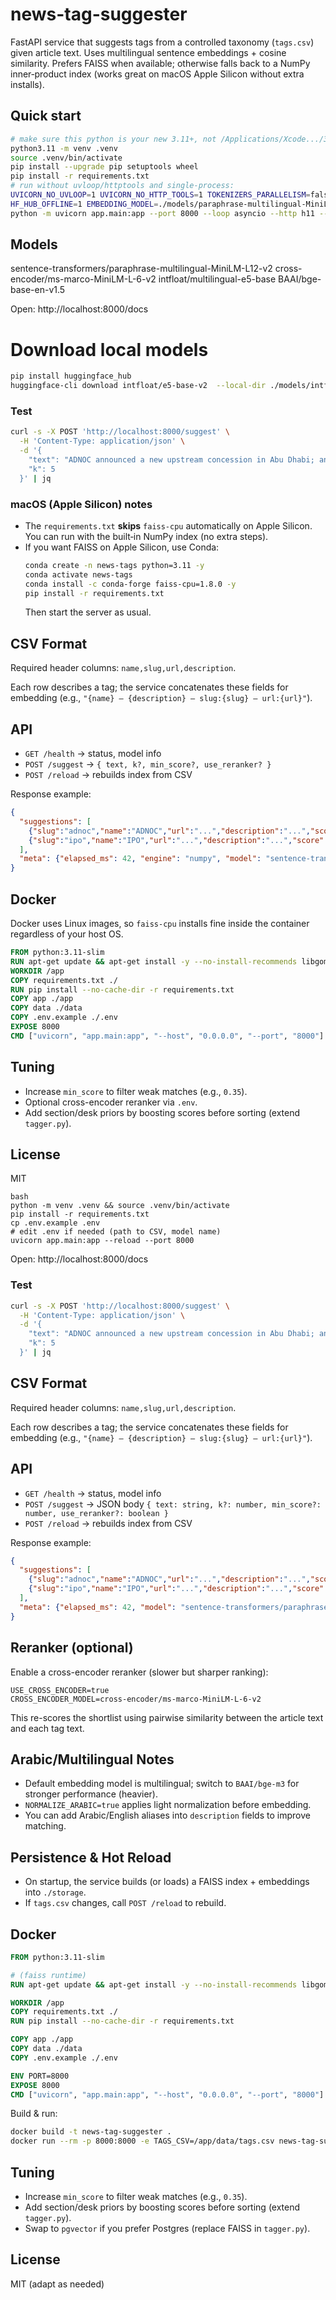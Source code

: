 # news-tag-suggester

FastAPI service that suggests tags from a controlled taxonomy (`tags.csv`) given article text. Uses multilingual sentence embeddings + cosine similarity. Prefers FAISS when available; otherwise falls back to a NumPy inner‑product index (works great on macOS Apple Silicon without extra installs).

## Quick start

```bash
# make sure this python is your new 3.11+, not /Applications/Xcode.../3.9
python3.11 -m venv .venv
source .venv/bin/activate
pip install --upgrade pip setuptools wheel
pip install -r requirements.txt
# run without uvloop/httptools and single-process:
UVICORN_NO_UVLOOP=1 UVICORN_NO_HTTP_TOOLS=1 TOKENIZERS_PARALLELISM=false \
HF_HUB_OFFLINE=1 EMBEDDING_MODEL=./models/paraphrase-multilingual-MiniLM-L12-v2 \
python -m uvicorn app.main:app --port 8000 --loop asyncio --http h11 --workers 1
```

## Models 
sentence-transformers/paraphrase-multilingual-MiniLM-L12-v2
cross-encoder/ms-marco-MiniLM-L-6-v2 
intfloat/multilingual-e5-base 
BAAI/bge-base-en-v1.5


Open: http://localhost:8000/docs

# Download local models 

```bash
pip install huggingface_hub
huggingface-cli download intfloat/e5-base-v2  --local-dir ./models/intfloat/e5-base-v2
```

### Test
```bash
curl -s -X POST 'http://localhost:8000/suggest' \
  -H 'Content-Type: application/json' \
  -d '{
    "text": "ADNOC announced a new upstream concession in Abu Dhabi; analysts say the IPO market is heating up in the UAE.",
    "k": 5
  }' | jq
```

### macOS (Apple Silicon) notes
- The `requirements.txt` **skips** `faiss-cpu` automatically on Apple Silicon. You can run with the built‑in NumPy index (no extra steps).
- If you want FAISS on Apple Silicon, use Conda:
  ```bash
  conda create -n news-tags python=3.11 -y
  conda activate news-tags
  conda install -c conda-forge faiss-cpu=1.8.0 -y
  pip install -r requirements.txt
  ```
  Then start the server as usual.

## CSV Format
Required header columns: `name,slug,url,description`.

Each row describes a tag; the service concatenates these fields for embedding (e.g., `"{name} — {description} — slug:{slug} — url:{url}"`).

## API
- `GET /health` → status, model info
- `POST /suggest` → `{ text, k?, min_score?, use_reranker? }`
- `POST /reload` → rebuilds index from CSV

Response example:
```json
{
  "suggestions": [
    {"slug":"adnoc","name":"ADNOC","url":"...","description":"...","score":0.83,"reason":"Shared terms: adnoc, abu"},
    {"slug":"ipo","name":"IPO","url":"...","description":"...","score":0.79,"reason":"Semantic similarity to tag description"}
  ],
  "meta": {"elapsed_ms": 42, "engine": "numpy", "model": "sentence-transformers/paraphrase-multilingual-MiniLM-L12-v2", "count": 500}
}
```

## Docker
Docker uses Linux images, so `faiss-cpu` installs fine inside the container regardless of your host OS.
```Dockerfile
FROM python:3.11-slim
RUN apt-get update && apt-get install -y --no-install-recommends libgomp1 && rm -rf /var/lib/apt/lists/*
WORKDIR /app
COPY requirements.txt ./
RUN pip install --no-cache-dir -r requirements.txt
COPY app ./app
COPY data ./data
COPY .env.example ./.env
EXPOSE 8000
CMD ["uvicorn", "app.main:app", "--host", "0.0.0.0", "--port", "8000"]
```

## Tuning
- Increase `min_score` to filter weak matches (e.g., `0.35`).
- Optional cross-encoder reranker via `.env`.
- Add section/desk priors by boosting scores before sorting (extend `tagger.py`).

## License
MIT
```
bash
python -m venv .venv && source .venv/bin/activate
pip install -r requirements.txt
cp .env.example .env
# edit .env if needed (path to CSV, model name)
uvicorn app.main:app --reload --port 8000
```

Open: http://localhost:8000/docs

### Test
```bash
curl -s -X POST 'http://localhost:8000/suggest' \
  -H 'Content-Type: application/json' \
  -d '{
    "text": "ADNOC announced a new upstream concession in Abu Dhabi; analysts say the IPO market is heating up in the UAE.",
    "k": 5
  }' | jq
```

## CSV Format
Required header columns: `name,slug,url,description`.

Each row describes a tag; the service concatenates these fields for embedding (e.g., `"{name} — {description} — slug:{slug} — url:{url}"`).

## API
- `GET /health` → status, model info
- `POST /suggest` → JSON body `{ text: string, k?: number, min_score?: number, use_reranker?: boolean }`
- `POST /reload` → rebuilds index from CSV

Response example:
```json
{
  "suggestions": [
    {"slug":"adnoc","name":"ADNOC","url":"...","description":"...","score":0.83,"reason":"Shared terms: adnoc, abu"},
    {"slug":"ipo","name":"IPO","url":"...","description":"...","score":0.79,"reason":"Semantic similarity to tag description"}
  ],
  "meta": {"elapsed_ms": 42, "model": "sentence-transformers/paraphrase-multilingual-MiniLM-L12-v2", "count": 500}
}
```

## Reranker (optional)
Enable a cross-encoder reranker (slower but sharper ranking):
```env
USE_CROSS_ENCODER=true
CROSS_ENCODER_MODEL=cross-encoder/ms-marco-MiniLM-L-6-v2
```
This re-scores the shortlist using pairwise similarity between the article text and each tag text.

## Arabic/Multilingual Notes
- Default embedding model is multilingual; switch to `BAAI/bge-m3` for stronger performance (heavier).
- `NORMALIZE_ARABIC=true` applies light normalization before embedding.
- You can add Arabic/English aliases into `description` fields to improve matching.

## Persistence & Hot Reload
- On startup, the service builds (or loads) a FAISS index + embeddings into `./storage`.
- If `tags.csv` changes, call `POST /reload` to rebuild.

## Docker
```Dockerfile
FROM python:3.11-slim

# (faiss runtime)
RUN apt-get update && apt-get install -y --no-install-recommends libgomp1 && rm -rf /var/lib/apt/lists/*

WORKDIR /app
COPY requirements.txt ./
RUN pip install --no-cache-dir -r requirements.txt

COPY app ./app
COPY data ./data
COPY .env.example ./.env

ENV PORT=8000
EXPOSE 8000
CMD ["uvicorn", "app.main:app", "--host", "0.0.0.0", "--port", "8000"]
```

Build & run:
```bash
docker build -t news-tag-suggester .
docker run --rm -p 8000:8000 -e TAGS_CSV=/app/data/tags.csv news-tag-suggester
```

## Tuning
- Increase `min_score` to filter weak matches (e.g., `0.35`).
- Add section/desk priors by boosting scores before sorting (extend `tagger.py`).
- Swap to `pgvector` if you prefer Postgres (replace FAISS in `tagger.py`).

## License
MIT (adapt as needed)
